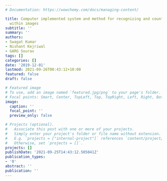 ```yaml
---
# Documentation: https://wowchemy.com/docs/managing-content/

title: Computer implemented system and method for recognizing and counting products
  within images
subtitle: ''
summary: ''
authors:
- Swagat Kumar
- Nishant Kejriwal
- GARG Sourav
tags: []
categories: []
date: '2019-12-01'
lastmod: 2021-09-26T00:43:12+10:00
featured: false
draft: false

# Featured image
# To use, add an image named `featured.jpg/png` to your page's folder.
# Focal points: Smart, Center, TopLeft, Top, TopRight, Left, Right, BottomLeft, Bottom, BottomRight.
image:
  caption: ''
  focal_point: ''
  preview_only: false

# Projects (optional).
#   Associate this post with one or more of your projects.
#   Simply enter your project's folder or file name without extension.
#   E.g. `projects = ["internal-project"]` references `content/project/deep-learning/index.md`.
#   Otherwise, set `projects = []`.
projects: []
publishDate: '2021-09-25T14:43:12.505041Z'
publication_types:
- '0'
abstract: ''
publication: ''
---
```


